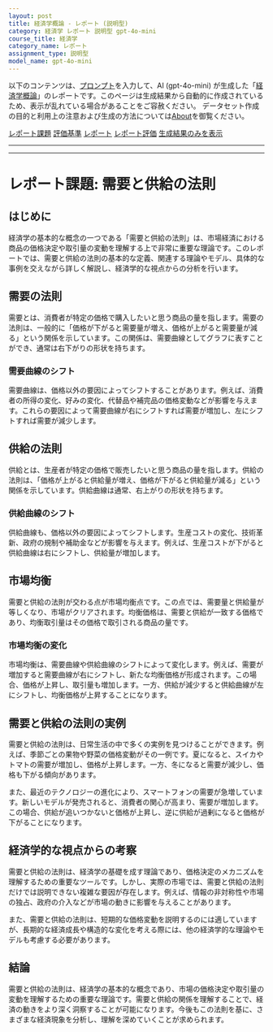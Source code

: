 ```yaml
---
layout: post
title: 経済学概論 - レポート (説明型)
category: 経済学 レポート 説明型 gpt-4o-mini
course_title: 経済学
category_name: レポート
assignment_type: 説明型
model_name: gpt-4o-mini
---
```


以下のコンテンツは、[プロンプト](http://127.0.0.1:8000/generated/経済学/gpt-4o-mini/prompt_レポート-説明型.md)を入力して、AI (gpt-4o-mini) が生成した「[経済学概論](/contents/経済学/)」のレポートです。このページは生成結果から自動的に作成されているため、表示が乱れている場合があることをご容赦ください。
データセット作成の目的と利用上の注意および生成の方法については[About](/About)を御覧ください。

[レポート課題](../レポート課題-説明型)
[評価基準](../評価基準-説明型)
[レポート](../レポート-説明型)
[レポート評価](../レポート評価-説明型)
[生成結果のみを表示](http://127.0.0.1:8000/generated/経済学/gpt-4o-mini/レポート-説明型.md)
  

***
***
  
# レポート課題: 需要と供給の法則

## はじめに

経済学の基本的な概念の一つである「需要と供給の法則」は、市場経済における商品の価格決定や取引量の変動を理解する上で非常に重要な理論です。このレポートでは、需要と供給の法則の基本的な定義、関連する理論やモデル、具体的な事例を交えながら詳しく解説し、経済学的な視点からの分析を行います。

## 需要の法則

需要とは、消費者が特定の価格で購入したいと思う商品の量を指します。需要の法則は、一般的に「価格が下がると需要量が増え、価格が上がると需要量が減る」という関係を示しています。この関係は、需要曲線としてグラフに表すことができ、通常は右下がりの形状を持ちます。

### 需要曲線のシフト

需要曲線は、価格以外の要因によってシフトすることがあります。例えば、消費者の所得の変化、好みの変化、代替品や補完品の価格変動などが影響を与えます。これらの要因によって需要曲線が右にシフトすれば需要が増加し、左にシフトすれば需要が減少します。

## 供給の法則

供給とは、生産者が特定の価格で販売したいと思う商品の量を指します。供給の法則は、「価格が上がると供給量が増え、価格が下がると供給量が減る」という関係を示しています。供給曲線は通常、右上がりの形状を持ちます。

### 供給曲線のシフト

供給曲線も、価格以外の要因によってシフトします。生産コストの変化、技術革新、政府の規制や補助金などが影響を与えます。例えば、生産コストが下がると供給曲線は右にシフトし、供給量が増加します。

## 市場均衡

需要と供給の法則が交わる点が市場均衡点です。この点では、需要量と供給量が等しくなり、市場がクリアされます。均衡価格は、需要と供給が一致する価格であり、均衡取引量はその価格で取引される商品の量です。

### 市場均衡の変化

市場均衡は、需要曲線や供給曲線のシフトによって変化します。例えば、需要が増加すると需要曲線が右にシフトし、新たな均衡価格が形成されます。この場合、価格が上昇し、取引量も増加します。一方、供給が減少すると供給曲線が左にシフトし、均衡価格が上昇することになります。

## 需要と供給の法則の実例

需要と供給の法則は、日常生活の中で多くの実例を見つけることができます。例えば、季節ごとの果物や野菜の価格変動がその一例です。夏になると、スイカやトマトの需要が増加し、価格が上昇します。一方、冬になると需要が減少し、価格も下がる傾向があります。

また、最近のテクノロジーの進化により、スマートフォンの需要が急増しています。新しいモデルが発売されると、消費者の関心が高まり、需要が増加します。この場合、供給が追いつかないと価格が上昇し、逆に供給が過剰になると価格が下がることになります。

## 経済学的な視点からの考察

需要と供給の法則は、経済学の基礎を成す理論であり、価格決定のメカニズムを理解するための重要なツールです。しかし、実際の市場では、需要と供給の法則だけでは説明できない複雑な要因が存在します。例えば、情報の非対称性や市場の独占、政府の介入などが市場の動きに影響を与えることがあります。

また、需要と供給の法則は、短期的な価格変動を説明するのには適していますが、長期的な経済成長や構造的な変化を考える際には、他の経済学的な理論やモデルも考慮する必要があります。

## 結論

需要と供給の法則は、経済学の基本的な概念であり、市場の価格決定や取引量の変動を理解するための重要な理論です。需要と供給の関係を理解することで、経済の動きをより深く洞察することが可能になります。今後もこの法則を基に、さまざまな経済現象を分析し、理解を深めていくことが求められます。
